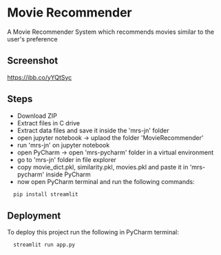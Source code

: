
# Movie Recommender

A Movie Recommender System which recommends movies similar to the user's preference


## Screenshot

https://ibb.co/yYQtSyc


## Steps

- Download ZIP
- Extract files in C drive
- Extract data files and save it inside the 'mrs-jn' folder
- open jupyter notebook -> uplaod the folder 'MovieRecommender'
- run 'mrs-jn' on jupyter notebook
- open PyCharm -> open 'mrs-pycharm' folder in a virtual environment
- go to 'mrs-jn' folder in file explorer
- copy movie_dict.pkl, similarity.pkl, movies.pkl and paste it in 'mrs-pycharm' inside PyCharm
- now open PyCharm terminal and run the following commands:

```bash
  pip install streamlit
```

    
## Deployment

To deploy this project run the following in PyCharm terminal: 

```bash
  streamlit run app.py
```

